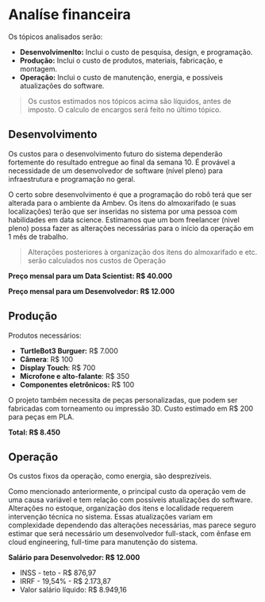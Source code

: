 # Analíse financeira

Os tópicos analisados serão:

- **Desenvolvimenlto:** Inclui o custo de pesquisa, design, e programação.
- **Produção:** Inclui o custo de produtos, materiais, fabricação, e montagem.
- **Operação:** Inclui o custo de manutenção, energia, e possíveis atualizações do software.

> Os custos estimados nos tópicos acima são líquidos, antes de imposto. O calculo de encargos será feito no último tópico.  

## Desenvolvimento
Os custos para o desenvolvimento futuro do sistema dependerão fortemente do resultado entregue ao final da semana 10. É provável a necessidade de um desenvolvedor de software (nível pleno) para infraestrutura e programação no geral.

O certo sobre desenvolvimento é que a programação do robô terá que ser alterada para o ambiente da Ambev. Os itens do almoxarifado (e suas localizações) terão que ser inseridas no sistema por uma pessoa com habilidades em data science. Estimamos que um bom freelancer (nivel pleno) possa fazer as alterações necessárias para o início da operação em 1 mês de trabalho.
 
> Alterações posteriores à organização dos itens do almoxarifado e etc. serão calculados nos custos de Operação

**Preço mensal para um Data Scientist: R$ 40.000** 

**Preço mensal para um Desenvolvedor: R$ 12.000** 

## Produção
Produtos necessários:

- **TurtleBot3 Burguer:** R$ 7.000
- **Câmera**: R$ 100
- **Display Touch**: R$ 700
- **Microfone e alto-falante**: R$ 350
- **Componentes eletrônicos:** R$ 100

O projeto também necessita de peças personalizadas, que podem ser fabricadas com torneamento ou impressão 3D. Custo estimado em R$ 200 para peças em PLA.

**Total: R$ 8.450**

## Operação

Os custos fixos da operação, como energia, são desprezíveis.

Como mencionado anteriormente, o principal custo da operação vem de uma causa variável e tem relação com possíveis atualizações do software. Alterações no estoque, organização dos itens e localidade requerem intervenção técnica no sistema. Essas atualizações variam em complexidade dependendo das alterações necessárias, mas parece seguro estimar que será necessário um desenvolvedor full-stack, com ênfase em cloud engineering, full-time para manutenção do sistema. 

**Salário para Desenvolvedor: R$ 12.000**

- INSS - teto - R$ 876,97
- IRRF - 19,54% - R$ 2.173,87
- Valor salário líquido: R$ 8.949,16

